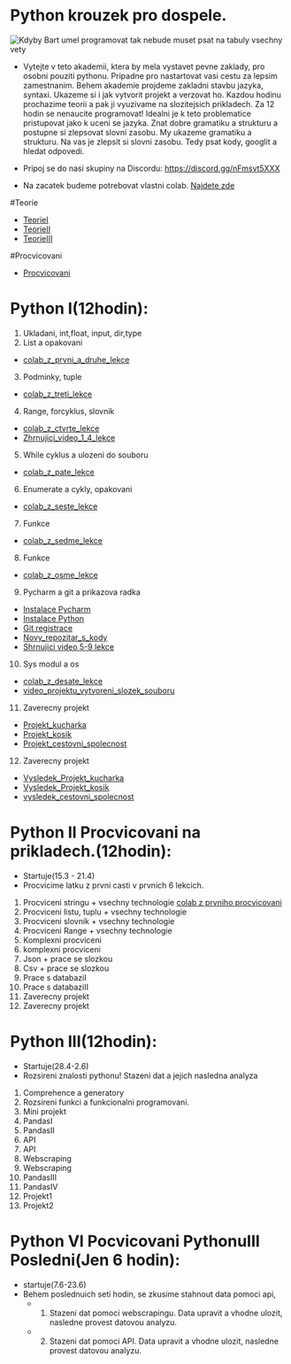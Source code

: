 # Python krouzek pro dospele.
![Kdyby Bart umel programovat tak nebude muset psat na tabuly vsechny vety](https://github.com/valenja9/Python_krou-ek_pro_dosp-l-/blob/main/tabule-bart.jpg)

* Vytejte v teto akademii, ktera by mela vystavet pevne zaklady, pro osobni pouziti pythonu. Pripadne pro nastartovat vasi cestu za lepsim zamestnanim. Behem akademie projdeme zakladni stavbu jazyka, syntaxi. Ukazeme si i jak vytvorit projekt a verzovat ho. Kazdou hodinu prochazime teorii a pak ji vyuzivame na slozitejsich prikladech. Za 12 hodin se nenaucite programovat! Idealni je k teto problematice pristupovat jako k uceni se jazyka. Znat dobre gramatiku a strukturu a postupne si zlepsovat slovni zasobu. My ukazeme gramatiku a strukturu. Na vas je zlepsit si slovni zasobu. Tedy psat kody, googlit a hledat odpovedi.

* Pripoj se do nasi skupiny na Discordu: https://discord.gg/nFmsvt5XXX
* Na zacatek budeme potrebovat vlastni colab. [Najdete zde](https://colab.research.google.com/notebooks/intro.ipynb)

#Teorie
* [TeorieI](https://github.com/valenja9/Python_krouzek_pro_dospele/blob/main/Python_know_how_I.ipynb)
* [TeorieII](https://github.com/valenja9/Python_krouzek_pro_dospele/blob/main/Python_know_how_II.ipynb)
* [TeorieIII](https://github.com/valenja9/Python_krouzek_pro_dospele/blob/main/Python_know_how_III.ipynb)

#Procvicovani
* [Procvicovani]()

# Python I(12hodin):
1) Ukladani, int,float, input, dir,type 
2) List a opakovani  
* [colab_z_prvni_a_druhe_lekce](https://github.com/valenja9/Python_krouzek_pro_dospele/blob/main/Python_krouzek_dospelaciI_II_lekce.ipynb)
3) Podminky, tuple   
* [colab_z_treti_lekce](https://github.com/valenja9/Python_krouzek_pro_dospele/blob/main/Python_dospelaci_III.ipynb)
4) Range, forcyklus, slovnik 
* [colab_z_ctvrte_lekce](https://github.com/valenja9/Python_krouzek_pro_dospele/blob/main/Python_pro_dospeleIV.ipynb) 
* [Zhrnujici_video_1_4_lekce](https://drive.google.com/file/d/15xzAW8alxILxiKYo1jpRStWrQL78HYj0/view?usp=sharing)
5) While cyklus a ulozeni do souboru 
* [colab_z_pate_lekce](https://github.com/valenja9/Python_krouzek_pro_dospele/blob/main/Python_pro_dospele_5.ipynb)
6) Enumerate a cykly, opakovani 
* [colab_z_seste_lekce](https://github.com/valenja9/Python_krouzek_pro_dospele/blob/main/Python_pro_dospele6.ipynb)
7) Funkce 
* [colab_z_sedme_lekce](https://github.com/valenja9/Python_krouzek_pro_dospele/blob/main/Python_pro_dospele_VII.ipynb)
8) Funkce 
* [colab_z_osme_lekce](https://github.com/valenja9/Python_krouzek_pro_dospele/blob/main/Python_krouzek_pro_dospele_VIII.ipynb)
9) Pycharm a git a prikazova radka  
* [Instalace Pycharm](https://www.jetbrains.com/pycharm/download/#section=windows)
* [Instalace Python](https://www.python.org/downloads/)
* [Git registrace](https://github.com/)
* [Novy_repozitar_s_kody](https://github.com/valenja9/tvorba_prvniho_repozotare)
* [Shrnujici video 5-9 lekce](https://drive.google.com/file/d/1tyas_NOW1ncqIAAawcmRcMoTln5WhTbr/view?usp=sharing)
10) Sys modul a os   
* [colab_z_desate_lekce](https://colab.research.google.com/drive/1kwoKuT5Hws-mlrQYgggh_8q3Io1aPEX2?usp=sharing) 
* [video_projektu_vytvoreni_slozek_souboru](https://drive.google.com/file/d/1HC2xsCi8sCtUB45rbZKGv9ETnRAxOwes/view?usp=sharing)
11) Zaverecny projekt 
* [Projekt_kucharka](https://github.com/valenja9/Python_krouzek_pro_dospele/blob/main/Projekt_kucharka_zadani.ipynb)
* [Projekt_kosik](https://github.com/valenja9/Python_krouzek_pro_dospele/blob/main/Projekt_nakupni_kosik_zadani.ipynb)
* [Projekt_cestovni_spolecnost](https://github.com/valenja9/Python_krouzek_pro_dospele/blob/main/Projekt_cestovni_appka_zadani.ipynb)
12) Zaverecny projekt 
* [Vysledek_Projekt_kucharka](https://github.com/valenja9/Python_krouzek_pro_dospele/blob/main/Projekt_kucharka.ipynb)
* [Vysledek_Projekt_kosik](https://github.com/valenja9/Python_krouzek_pro_dospele/blob/main/Projekt_nakupni_kosik.ipynb)
* [vysledek_cestovni_spolecnost](https://github.com/valenja9/Python_krouzek_pro_dospele/blob/main/Projekt_cestovni_appka.ipynb)


# Python II Procvicovani na prikladech.(12hodin):
* Startuje(15.3 - 21.4)
* Procvicime latku z prvni casti v prvnich 6 lekcich.
1) Procviceni stringu + vsechny technologie [colab z prvniho procvicovani](https://github.com/valenja9/Python_krouzek_pro_dospele/blob/main/Python_pro_dospele_prace_se_stringem.ipynb)
2) Procviceni listu, tuplu + vsechny technologie
3) Procviceni slovnik  + vsechny technologie
4) Procviceni Range + vsechny technologie
5) Komplexni procviceni
6) komplexni procviceni
7) Json + prace se slozkou
8) Csv + prace se slozkou
9) Prace s databaziI
10) Prace s databaziII
11) Zaverecny projekt
12) Zaverecny projekt



# Python III(12hodin):
* Startuje(28.4-2.6)
* Rozsireni znalosti pythonu! Stazeni dat a jejich nasledna analyza
1) Comprehence a generatory
2) Rozsireni funkci a funkcionalni programovani.
3) Mini projekt
4) PandasI
5) PandasII
6) API
7) API
8) Webscraping
9) Webscraping
10) PandasIII
11) PandasIV 
11) Projekt1
12) Projekt2

# Python VI Pocvicovani PythonuIII Posledni(Jen 6 hodin):
* startuje(7.6-23.6)
* Behem poslednuich seti hodin, se zkusime stahnout data pomoci api, 
  * 1) Stazeni dat pomoci webscrapingu. Data upravit a vhodne ulozit, nasledne provest datovou analyzu.
  * 2) Stazeni dat pomoci API. Data upravit a vhodne ulozit, nasledne provest datovou analyzu.
